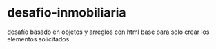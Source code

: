 # desafio-inmobiliaria
desafío basado en objetos y arreglos con html base para solo crear los elementos solicitados
